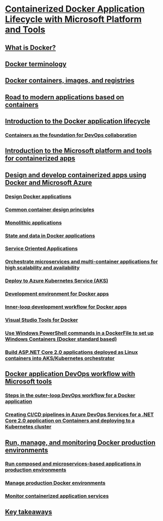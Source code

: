 # [Containerized Docker Application Lifecycle with Microsoft Platform and Tools](index.md)

## [What is Docker?](what-is-docker.md)

## [Docker terminology](docker-terminology.md)

## [Docker containers, images, and registries](docker-containers-images-and-registries.md)

## [Road to modern applications based on containers](road-modern-applications-based-containers.md)

## [Introduction to the Docker application lifecycle](Docker-application-lifecycle/index.md)

### [Containers as the foundation for DevOps collaboration](Docker-application-lifecycle/containers-foundation-for-devops-collaboration.md)

## [Introduction to the Microsoft platform and tools for containerized apps](Microsoft-platform-tools-containerized-apps/index.md)

## [Design and develop containerized apps using Docker and Microsoft Azure](design-develop-containerized-apps/index.md)

### [Design Docker applications](design-develop-containerized-apps/design-docker-applications.md)

### [Common container design principles](design-develop-containerized-apps/common-container-design-principles.md)

### [Monolithic applications](design-develop-containerized-apps/monolithic-applications.md)

### [State and data in Docker applications](design-develop-containerized-apps/state-and-data-in-docker-applications.md)

### [Service Oriented Applications](design-develop-containerized-apps/soa-applications.md)

### [Orchestrate microservices and multi-container applications for high scalability and availability](design-develop-containerized-apps/orchestrate-high-scalability-availability.md)

### [Deploy to Azure Kubernetes Service (AKS)](design-develop-containerized-apps/deploy-azure-kubernetes-service.md)

### [Development environment for Docker apps](design-develop-containerized-apps/docker-apps-development-environment.md)

### [Inner-loop development workflow for Docker apps](design-develop-containerized-apps/docker-apps-inner-loop-workflow.md)

### [Visual Studio Tools for Docker](design-develop-containerized-apps/visual-studio-tools-for-docker.md)

### [Use Windows PowerShell commands in a DockerFile to set up Windows Containers (Docker standard based)](design-develop-containerized-apps/set-up-windows-containers-with-powershell.md)

### [Build ASP.NET Core 2.0 applications deployed as Linux containers into AKS/Kubernetes orchestrator](design-develop-containerized-apps/build-aspnet-core-applications-linux-containers-aks-kubernetes.md)

## [Docker application DevOps workflow with Microsoft tools](docker-devops-workflow/index.md)

### [Steps in the outer-loop DevOps workflow for a Docker application](docker-devops-workflow/docker-application-outer-loop-devops-workflow.md)

### [Creating CI/CD pipelines in Azure DevOps Services for a .NET Core 2.0 application on Containers and deploying to a Kubernetes cluster](docker-devops-workflow/create-ci-cd-pipelines-azure-devops-services-aspnetcore-kubernetes.md)

## [Run, manage, and monitoring Docker production environments](run-manage-monitor-docker-environments/index.md)

### [Run composed and microservices-based applications in production environments](run-manage-monitor-docker-environments/run-microservices-based-applications-in-production.md)

### [Manage production Docker environments](run-manage-monitor-docker-environments/manage-production-docker-environments.md)

### [Monitor containerized application services](run-manage-monitor-docker-environments/monitor-containerized-application-services.md)

## [Key takeaways](key-takeaways/index.md)
